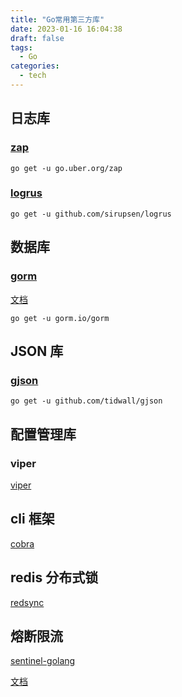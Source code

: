 ```yaml
---
title: "Go常用第三方库"
date: 2023-01-16 16:04:38
draft: false
tags:
  - Go
categories:
  - tech
---
```


## 日志库

### [zap](https://github.com/uber-go/zap)

```shell
go get -u go.uber.org/zap
```

### [logrus](https://github.com/sirupsen/logrus)

```shell
go get -u github.com/sirupsen/logrus
```

## 数据库

### [gorm](https://github.com/go-gorm/gorm)

[文档](https://gorm.io/zh_CN/docs/index.html)

```shell
go get -u gorm.io/gorm
```

## JSON 库

### [gjson](https://github.com/tidwall/gjson)

```shell
go get -u github.com/tidwall/gjson
```

## 配置管理库

### viper

[viper](https://github.com/spf13/viper)

## cli 框架

[cobra](https://github.com/spf13/cobra)

## redis 分布式锁

[redsync](https://github.com/go-redsync/redsync)

## 熔断限流

[sentinel-golang](https://github.com/alibaba/sentinel-golang)

[文档](https://sentinelguard.io/zh-cn/docs/golang/basic-api-usage.html)